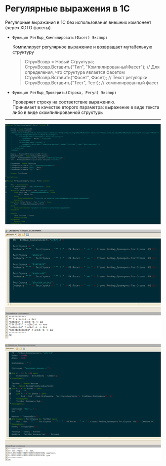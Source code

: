 # Регулярные выражения в 1С

Регулярные выражания в 1С без использования внешних компонент (через XDTO фасеты)

* `Функция РегВыр_Компилировать(Фасет) Экспорт`

    Компилирует регулярное выражение и возвращает мутабельную структуру

    <blockquote>
    <p>
    СтрукВозвр = Новый Структура; <br>
  	СтрукВозвр.Вставить("Тип", "КомпилированныйФасет");
    // Для определения, что структура явлается фасетом<br>
  	СтрукВозвр.Вставить("Фасет", Фасет);
    // Текст регулярки<br>
  	СтрукВозвр.Вставить("Тест", Тест);
    // компилированный фасет <br>
    </p>
    </blockquote>

* `Функция РегВыр_Проверить(Строка, Регул) Экспорт`

  Проверяет строку на соответствие выражению. <br>
  Принимает в качестве второго параметра: выражение в виде текста
  либо в виде скомпилированной структуры

------------

![shot00.png](./screenshots/shot00.png)

![shot01.png](./screenshots/shot01.png)

![shot02.png](./screenshots/shot02.png)

